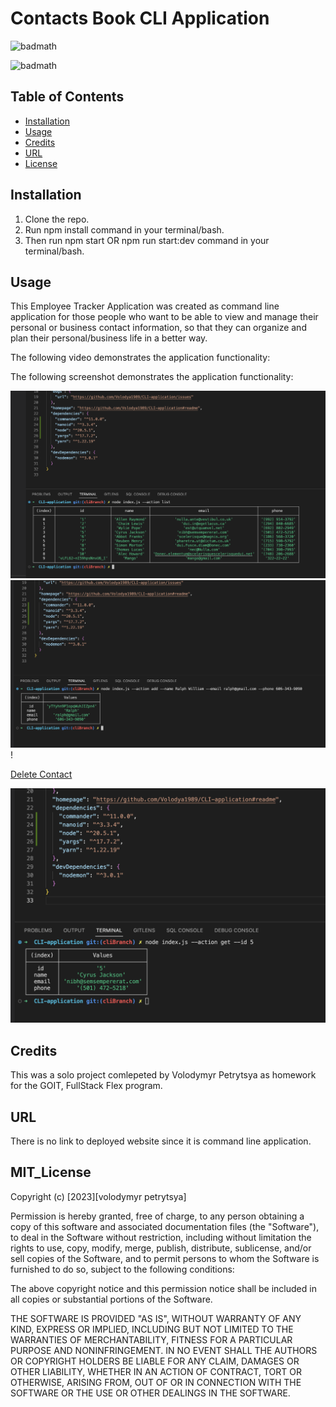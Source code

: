 # Contacts Book CLI Application

![badmath](https://img.shields.io/badge/Contacts-book-red)

![badmath](https://img.shields.io/badge/license-MIT-brightgreen)

## Table of Contents

- [Installation](#installation)
- [Usage](#usage)
- [Credits](#credits)
- [URL](#url)
- [License](#mit_license)

## Installation

1. Clone the repo.
2. Run npm install command in your terminal/bash.
3. Then run npm start OR npm run start:dev command in your terminal/bash.

## Usage

This Employee Tracker Application was created as command line application for those people who
want to be able to view and manage their personal or business contact information,
so that they can organize and plan their personal/business life in a better way.

The following video demonstrates the application functionality:

The following screenshot demonstrates the application functionality:

![Contacts Book / List of Contacts](./images/1-ListContacts.png)
![Add New Contact](./images/2-addNewContact.png)!

[Delete Contact](./images/3-deleteContact.png)

![Get By ID Contact](./images/4-getByIdContact.png)

## Credits

This was a solo project comlepeted by Volodymyr Petrytsya as homework for the GOIT, FullStack Flex program.

## URL

There is no link to deployed website since it is command line application.

## MIT_License

Copyright (c) [2023][volodymyr petrytsya]

Permission is hereby granted, free of charge, to any person obtaining a copy
of this software and associated documentation files (the "Software"), to deal
in the Software without restriction, including without limitation the rights
to use, copy, modify, merge, publish, distribute, sublicense, and/or sell
copies of the Software, and to permit persons to whom the Software is
furnished to do so, subject to the following conditions:

The above copyright notice and this permission notice shall be included in all
copies or substantial portions of the Software.

THE SOFTWARE IS PROVIDED "AS IS", WITHOUT WARRANTY OF ANY KIND, EXPRESS OR
IMPLIED, INCLUDING BUT NOT LIMITED TO THE WARRANTIES OF MERCHANTABILITY,
FITNESS FOR A PARTICULAR PURPOSE AND NONINFRINGEMENT. IN NO EVENT SHALL THE
AUTHORS OR COPYRIGHT HOLDERS BE LIABLE FOR ANY CLAIM, DAMAGES OR OTHER
LIABILITY, WHETHER IN AN ACTION OF CONTRACT, TORT OR OTHERWISE, ARISING FROM,
OUT OF OR IN CONNECTION WITH THE SOFTWARE OR THE USE OR OTHER DEALINGS IN THE
SOFTWARE.
